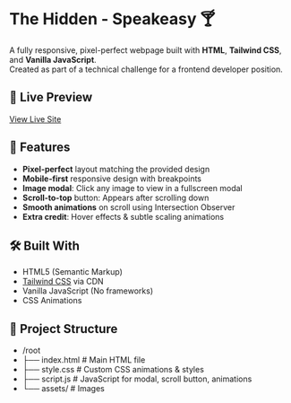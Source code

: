 # The Hidden - Speakeasy 🍸

A fully responsive, pixel-perfect webpage built with **HTML**, **Tailwind CSS**, and **Vanilla JavaScript**.  
Created as part of a technical challenge for a frontend developer position.

## 🚀 Live Preview

[View Live Site](https://the-hidden-speakeasy.vercel.app)

## 📌 Features

- **Pixel-perfect** layout matching the provided design
- **Mobile-first** responsive design with breakpoints
- **Image modal**: Click any image to view in a fullscreen modal
- **Scroll-to-top** button: Appears after scrolling down
- **Smooth animations** on scroll using Intersection Observer
- **Extra credit**: Hover effects & subtle scaling animations

## 🛠️ Built With

- HTML5 (Semantic Markup)
- [Tailwind CSS](https://tailwindcss.com/) via CDN
- Vanilla JavaScript (No frameworks)
- CSS Animations

## 📂 Project Structure

- /root
- ├── index.html # Main HTML file
- ├── style.css # Custom CSS animations & styles
- ├── script.js # JavaScript for modal, scroll button, animations
- └── assets/ # Images
